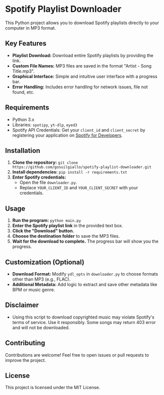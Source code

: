 # Spotify Playlist Downloader

This Python project allows you to download Spotify playlists directly to your computer in MP3 format.

## Key Features

*   **Playlist Download:** Download entire Spotify playlists by providing the link.
*   **Custom File Names:** MP3 files are saved in the format "Artist - Song Title.mp3".
*   **Graphical Interface:** Simple and intuitive user interface with a progress bar.
*   **Error Handling:** Includes error handling for network issues, file not found, etc.

## Requirements

*   Python 3.x
*   Libraries: `spotipy`, `yt-dlp`, `eyed3`
*   Spotify API Credentials: Get your `client_id` and `client_secret` by registering your application on [Spotify for Developers](https://developer.spotify.com/dashboard/applications).

## Installation

1.  **Clone the repository:** `git clone https://github.com/gosuilgiallo/spotify-playlist-downloader.git`
2.  **Install dependencies:** `pip install -r requirements.txt`
3.  **Enter Spotify credentials:**
    *   Open the file `downloader.py`.
    *   Replace `YOUR_CLIENT_ID` and `YOUR_CLIENT_SECRET` with your credentials.

## Usage

1.  **Run the program:** `python main.py`
2.  **Enter the Spotify playlist link** in the provided text box.
3.  **Click the "Download" button.**
4.  **Choose the destination folder** to save the MP3 files.
5.  **Wait for the download to complete.** The progress bar will show you the progress.

## Customization (Optional)

*   **Download Format:** Modify `ydl_opts` in `downloader.py` to choose formats other than MP3 (e.g., FLAC).
*   **Additional Metadata:** Add logic to extract and save other metadata like BPM or music genre.

## Disclaimer

*   Using this script to download copyrighted music may violate Spotify's terms of service. Use it responsibly. Some songs may return 403 error and will not be downloaded.

## Contributing

Contributions are welcome! Feel free to open issues or pull requests to improve the project.

## License

This project is licensed under the MIT License.
